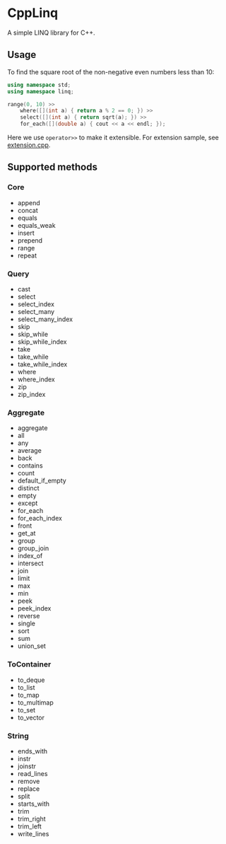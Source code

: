 # CppLinq
A simple LINQ library for C++.
## Usage
To find the square root of the non-negative even numbers less than 10:
``` c++
using namespace std;
using namespace linq;

range(0, 10) >>
	where([](int a) { return a % 2 == 0; }) >>
	select([](int a) { return sqrt(a); }) >>
	for_each([](double a) { cout << a << endl; });
```
Here we use `operator>>` to make it extensible.
For extension sample, see [extension.cpp](test/extension.cpp).
## Supported methods
### Core
* append
* concat
* equals
* equals_weak
* insert
* prepend
* range
* repeat
### Query
* cast
* select
* select_index
* select_many
* select_many_index
* skip
* skip_while
* skip_while_index
* take
* take_while
* take_while_index
* where
* where_index
* zip
* zip_index
### Aggregate
* aggregate
* all
* any
* average
* back
* contains
* count
* default_if_empty
* distinct
* empty
* except
* for_each
* for_each_index
* front
* get_at
* group
* group_join
* index_of
* intersect
* join
* limit
* max
* min
* peek
* peek_index
* reverse
* single
* sort
* sum
* union_set
### ToContainer
* to_deque
* to_list
* to_map
* to_multimap
* to_set
* to_vector
### String
* ends_with
* instr
* joinstr
* read_lines
* remove
* replace
* split
* starts_with
* trim
* trim_right
* trim_left
* write_lines
